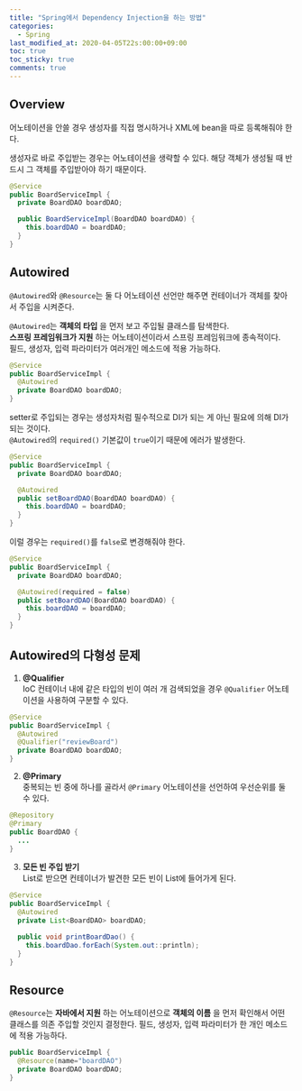 ```yaml
---
title: "Spring에서 Dependency Injection을 하는 방법"
categories:
  - Spring
last_modified_at: 2020-04-05T22s:00:00+09:00
toc: true
toc_sticky: true
comments: true
---
```

## Overview
어노테이션을 안쓸 경우 생성자를 직접 명시하거나 XML에 bean을 따로 등록해줘야 한다.     

생성자로 바로 주입받는 경우는 어노테이션을 생략할 수 있다.
해당 객체가 생성될 때 반드시 그 객체를 주입받아야 하기 때문이다.    
```java
@Service
public BoardServiceImpl {
  private BoardDAO boardDAO;

  public BoardServiceImpl(BoardDAO boardDAO) {
    this.boardDAO = boardDAO;
  }
}
```

## Autowired
`@Autowired`와 `@Resource`는 둘 다 어노테이션 선언만 해주면 컨테이너가 객체를 찾아서 주입을 시켜준다.      

`@Autowired`는 **객체의 타입** 을 먼저 보고 주입될 클래스를 탐색한다.       
**스프링 프레임워크가 지원** 하는 어노테이션이라서 스프링 프레임워크에 종속적이다.      
필드, 생성자, 입력 파라미터가 여러개인 메소드에 적용 가능하다.       

```java
@Service
public BoardServiceImpl {
  @Autowired
  private BoardDAO boardDAO;
}
```

setter로 주입되는 경우는 생성자처럼 필수적으로 DI가 되는 게 아닌 필요에 의해 DI가 되는 것이다.       
`@Autowired`의 `required()` 기본값이 `true`이기 때문에 에러가 발생한다.     
```java
@Service
public BoardServiceImpl {
  private BoardDAO boardDAO;

  @Autowired
  public setBoardDAO(BoardDAO boardDAO) {
    this.boardDAO = boardDAO;
  }
}
```

이럴 경우는 `required()`를 `false`로 변경해줘야 한다.        

```java
@Service
public BoardServiceImpl {
  private BoardDAO boardDAO;

  @Autowired(required = false)
  public setBoardDAO(BoardDAO boardDAO) {
    this.boardDAO = boardDAO;
  }
}
```

## Autowired의 다형성 문제
1. **@Qualifier**   
IoC 컨테이너 내에 같은 타입의 빈이 여러 개 검색되었을 경우 `@Qualifier` 어노테이션을 사용하여 구분할 수 있다.          
```java
@Service
public BoardServiceImpl {
  @Autowired
  @Qualifier("reviewBoard")
  private BoardDAO boardDAO;
}
```

2. **@Primary**    
중복되는 빈 중에 하나를 골라서 `@Primary` 어노테이션을 선언하여 우선순위를 둘 수 있다.        
```java
@Repository
@Primary
public BoardDAO {
  ...
}
```

3. **모든 빈 주입 받기**    
  List로 받으면 컨테이너가 발견한 모든 빈이 List에 들어가게 된다.    
  ```java
  @Service
  public BoardServiceImpl {
    @Autowired
    private List<BoardDAO> boardDAO;

    public void printBoardDao() {
      this.boardDao.forEach(System.out::println);
    }
  }
  ```

## Resource
`@Resource`는 **자바에서 지원** 하는 어노테이션으로 **객체의 이름** 을 먼저 확인해서 어떤 클래스를 의존 주입할 것인지 결정한다. 필드, 생성자, 입력 파라미터가 한 개인 메소드에 적용 가능하다.    

```java
public BoardServiceImpl {
  @Resource(name="boardDAO")
  private BoardDAO boardDAO;
}
```
